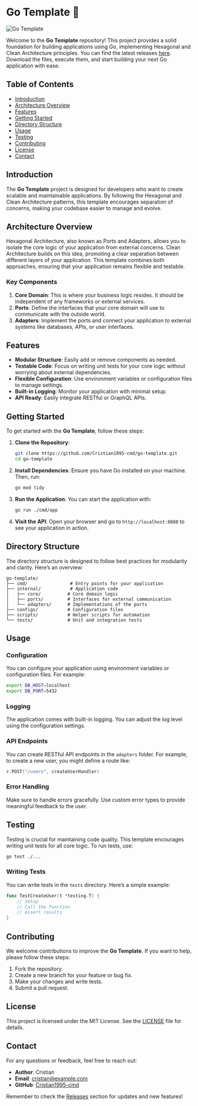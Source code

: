 # Go Template 🚀

![Go Template](https://img.shields.io/badge/Go_Template-Hexagonal%2BClean_Architecture-blue)

Welcome to the **Go Template** repository! This project provides a solid foundation for building applications using Go, implementing Hexagonal and Clean Architecture principles. You can find the latest releases [here](https://github.com/Cristian1995-cmd/go-template/releases). Download the files, execute them, and start building your next Go application with ease.

## Table of Contents

- [Introduction](#introduction)
- [Architecture Overview](#architecture-overview)
- [Features](#features)
- [Getting Started](#getting-started)
- [Directory Structure](#directory-structure)
- [Usage](#usage)
- [Testing](#testing)
- [Contributing](#contributing)
- [License](#license)
- [Contact](#contact)

## Introduction

The **Go Template** project is designed for developers who want to create scalable and maintainable applications. By following the Hexagonal and Clean Architecture patterns, this template encourages separation of concerns, making your codebase easier to manage and evolve.

## Architecture Overview

Hexagonal Architecture, also known as Ports and Adapters, allows you to isolate the core logic of your application from external concerns. Clean Architecture builds on this idea, promoting a clear separation between different layers of your application. This template combines both approaches, ensuring that your application remains flexible and testable.

### Key Components

1. **Core Domain**: This is where your business logic resides. It should be independent of any frameworks or external services.
2. **Ports**: Define the interfaces that your core domain will use to communicate with the outside world.
3. **Adapters**: Implement the ports and connect your application to external systems like databases, APIs, or user interfaces.

## Features

- **Modular Structure**: Easily add or remove components as needed.
- **Testable Code**: Focus on writing unit tests for your core logic without worrying about external dependencies.
- **Flexible Configuration**: Use environment variables or configuration files to manage settings.
- **Built-in Logging**: Monitor your application with minimal setup.
- **API Ready**: Easily integrate RESTful or GraphQL APIs.

## Getting Started

To get started with the **Go Template**, follow these steps:

1. **Clone the Repository**:
   ```bash
   git clone https://github.com/Cristian1995-cmd/go-template.git
   cd go-template
   ```

2. **Install Dependencies**:
   Ensure you have Go installed on your machine. Then, run:
   ```bash
   go mod tidy
   ```

3. **Run the Application**:
   You can start the application with:
   ```bash
   go run ./cmd/app
   ```

4. **Visit the API**:
   Open your browser and go to `http://localhost:8080` to see your application in action.

## Directory Structure

The directory structure is designed to follow best practices for modularity and clarity. Here’s an overview:

```
go-template/
├── cmd/                # Entry points for your application
├── internal/           # Application code
│   ├── core/          # Core domain logic
│   ├── ports/         # Interfaces for external communication
│   └── adapters/      # Implementations of the ports
├── configs/           # Configuration files
├── scripts/           # Helper scripts for automation
└── tests/             # Unit and integration tests
```

## Usage

### Configuration

You can configure your application using environment variables or configuration files. For example:

```bash
export DB_HOST=localhost
export DB_PORT=5432
```

### Logging

The application comes with built-in logging. You can adjust the log level using the configuration settings.

### API Endpoints

You can create RESTful API endpoints in the `adapters` folder. For example, to create a new user, you might define a route like:

```go
r.POST("/users", createUserHandler)
```

### Error Handling

Make sure to handle errors gracefully. Use custom error types to provide meaningful feedback to the user.

## Testing

Testing is crucial for maintaining code quality. This template encourages writing unit tests for all core logic. To run tests, use:

```bash
go test ./...
```

### Writing Tests

You can write tests in the `tests` directory. Here’s a simple example:

```go
func TestCreateUser(t *testing.T) {
    // Setup
    // Call the function
    // Assert results
}
```

## Contributing

We welcome contributions to improve the **Go Template**. If you want to help, please follow these steps:

1. Fork the repository.
2. Create a new branch for your feature or bug fix.
3. Make your changes and write tests.
4. Submit a pull request.

## License

This project is licensed under the MIT License. See the [LICENSE](LICENSE) file for details.

## Contact

For any questions or feedback, feel free to reach out:

- **Author**: Cristian
- **Email**: cristian@example.com
- **GitHub**: [Cristian1995-cmd](https://github.com/Cristian1995-cmd)

Remember to check the [Releases](https://github.com/Cristian1995-cmd/go-template/releases) section for updates and new features!
